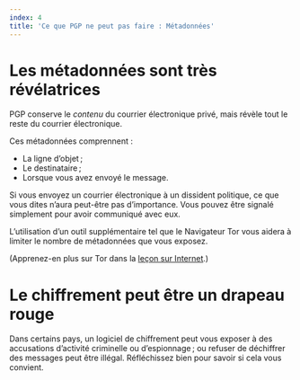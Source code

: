 ```yaml
---
index: 4
title: 'Ce que PGP ne peut pas faire : Métadonnées'
---
```

# Les métadonnées sont très révélatrices

PGP conserve le *contenu* du courrier électronique privé, mais révèle tout le reste du courrier électronique.

Ces métadonnées comprennent :

*   La ligne d’objet ;
*   Le destinataire ;
*   Lorsque vous avez envoyé le message.

Si vous envoyez un courrier électronique à un dissident politique, ce que vous dites n’aura peut-être pas d’importance. Vous pouvez être signalé simplement pour avoir communiqué avec eux.

L’utilisation d’un outil supplémentaire tel que le Navigateur Tor vous aidera à limiter le nombre de métadonnées que vous exposez.

(Apprenez-en plus sur Tor dans la [leçon sur Internet](umbrella://communications/the-internet).)

# Le chiffrement peut être un drapeau rouge

Dans certains pays, un logiciel de chiffrement peut vous exposer à des accusations d’activité criminelle ou d’espionnage ; ou refuser de déchiffrer des messages peut être illégal. Réfléchissez bien pour savoir si cela vous convient.
